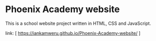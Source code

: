 # Phoenix Academy website

This is a school website project written in HTML, CSS and JavaScript.

link: [ https://iankamweru.github.io/Phoenix-Academy-website/ ]
